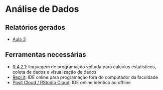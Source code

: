 # Análise de Dados

## Relatórios gerados
- [Aula 3](https://ryguigas0.github.io/data-exploration-espm/aula3/aula3.html)

## Ferramentas necessárias

- [R 4.2.1](https://cran.r-project.org/): linguagem de programação voltada para calculos estatísticos, coleta de dados e visualização de dados
- [Repl.it](https://replit.com/): IDE online para programação fora do computador da faculdade
- [Posit Cloud / RStudio Cloud](https://posit.cloud/): IDE online idêntico ao offline
